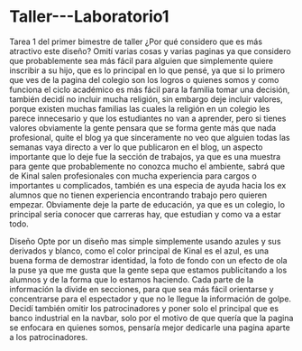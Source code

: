 # Taller---Laboratorio1
Tarea 1 del primer bimestre de taller
¿Por qué considero que es más atractivo este diseño?
Omití varias cosas y varias paginas ya que considero que probablemente sea más fácil para alguien que simplemente quiere inscribir a su hijo, que es lo principal en lo que pensé, ya que si lo primero que ves de la pagina del colegio son los logros o quienes somos y como funciona el ciclo académico es más fácil para la familia tomar una decisión, también decidí no incluir mucha religión, sin embargo deje incluir valores, porque existen muchas familias las cuales la religión en un colegio les parece innecesario y que los estudiantes no van a aprender, pero si tienes valores obviamente la gente pensara que se forma gente más que nada profesional, quite el blog ya que sinceramente no veo que alguien todas las semanas vaya directo a ver lo que publicaron en el blog, un aspecto importante que lo deje fue la sección de trabajos, ya que es una muestra para gente que probablemente no conozca mucho el ambiente, sabrá que de Kinal salen profesionales con mucha experiencia para cargos o importantes u complicados, también es una especia de ayuda hacia los ex alumnos que no tienen experiencia encontrando trabajo pero quieren empezar. Obviamente deje la parte de educación, ya que es un colegio, lo principal seria conocer que carreras hay, que estudian y como va a estar todo.

Diseño
Opte por un diseño mas simple simplemente usando azules y sus derivados y blanco, como el color principal de Kinal es el azul, es una buena forma de demostrar identidad, la foto de fondo con un efecto de ola la puse ya que me gusta que la gente sepa que estamos publicitando a los alumnos y de la forma que lo estamos haciendo. Cada parte de la información la divide en secciones, para que sea más fácil orientarse y concentrarse para el espectador y que no le llegue la información de golpe. Decidí también omitir los patrocinadores y poner solo el principal que es banco industrial en la navbar, solo por el motivo de que quería que la pagina se enfocara en quienes somos, pensaría mejor dedicarle una pagina aparte a los patrocinadores.
